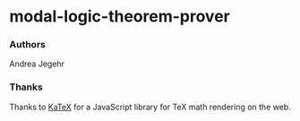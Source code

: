 # modal-logic-theorem-prover

### Authors
Andrea Jegehr

### Thanks
Thanks to [KaTeX](https://github.com/KaTeX/KaTeX) for a JavaScript library for TeX math rendering on the web.
